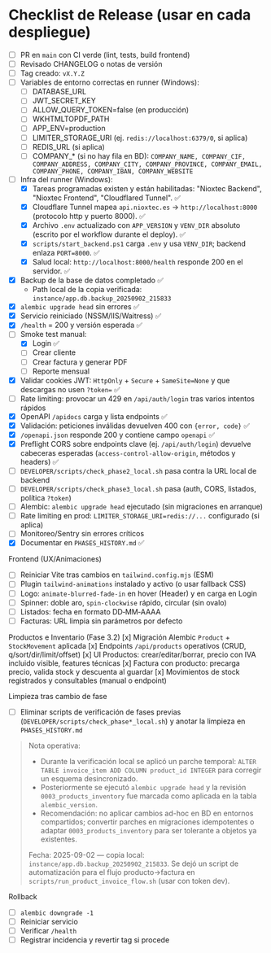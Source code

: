 # Checklist de Release (usar en cada despliegue)

- [ ] PR en `main` con CI verde (lint, tests, build frontend)
- [ ] Revisado CHANGELOG o notas de versión
- [ ] Tag creado: `vX.Y.Z`
- [ ] Variables de entorno correctas en runner (Windows):
  - [ ] DATABASE_URL
  - [ ] JWT_SECRET_KEY
  - [ ] ALLOW_QUERY_TOKEN=false (en producción)
  - [ ] WKHTMLTOPDF_PATH
  - [ ] APP_ENV=production
  - [ ] LIMITER_STORAGE_URI (ej. `redis://localhost:6379/0`, si aplica)
  - [ ] REDIS_URL (si aplica)
  - [ ] COMPANY_* (si no hay fila en BD): `COMPANY_NAME, COMPANY_CIF, COMPANY_ADDRESS, COMPANY_CITY, COMPANY_PROVINCE, COMPANY_EMAIL, COMPANY_PHONE, COMPANY_IBAN, COMPANY_WEBSITE`
- [ ] Infra del runner (Windows):
  - [x] Tareas programadas existen y están habilitadas: "Nioxtec Backend", "Nioxtec Frontend", "Cloudflared Tunnel". ✅
  - [x] Cloudflare Tunnel mapea `api.nioxtec.es` → `http://localhost:8000` (protocolo http y puerto 8000). ✅
  - [x] Archivo `.env` actualizado con `APP_VERSION` y `VENV_DIR` absoluto (escrito por el workflow durante el deploy). ✅
  - [x] `scripts/start_backend.ps1` carga `.env` y usa `VENV_DIR`; backend enlaza `PORT=8000`. ✅
  - [x] Salud local: `http://localhost:8000/health` responde 200 en el servidor. ✅
- [x] Backup de la base de datos completado ✅
  - Path local de la copia verificada: `instance/app.db.backup_20250902_215833`
- [x] `alembic upgrade head` sin errores ✅
- [x] Servicio reiniciado (NSSM/IIS/Waitress) ✅
- [x] `/health` = 200 y versión esperada ✅
- [ ] Smoke test manual:
  - [x] Login ✅
  - [ ] Crear cliente
  - [ ] Crear factura y generar PDF
  - [ ] Reporte mensual
- [x] Validar cookies JWT: `HttpOnly` + `Secure` + `SameSite=None` y que descargas no usen `?token=` ✅
- [ ] Rate limiting: provocar un 429 en `/api/auth/login` tras varios intentos rápidos
- [x] OpenAPI `/apidocs` carga y lista endpoints ✅
- [x] Validación: peticiones inválidas devuelven 400 con `{error, code}` ✅
- [x] `/openapi.json` responde 200 y contiene campo `openapi` ✅
- [x] Preflight CORS sobre endpoints clave (ej. `/api/auth/login`) devuelve cabeceras esperadas (`access-control-allow-origin`, métodos y headers) ✅
- [ ] `DEVELOPER/scripts/check_phase2_local.sh` pasa contra la URL local de backend
- [ ] `DEVELOPER/scripts/check_phase3_local.sh` pasa (auth, CORS, listados, política `?token`)
- [ ] Alembic: `alembic upgrade head` ejecutado (sin migraciones en arranque)
- [ ] Rate limiting en prod: `LIMITER_STORAGE_URI=redis://...` configurado (si aplica)
- [ ] Monitoreo/Sentry sin errores críticos
- [x] Documentar en `PHASES_HISTORY.md` ✅

Frontend (UX/Animaciones)
- [ ] Reiniciar Vite tras cambios en `tailwind.config.mjs` (ESM)
- [ ] Plugin `tailwind-animations` instalado y activo (o usar fallback CSS)
- [ ] Logo: `animate-blurred-fade-in` en hover (Header) y en carga en Login
- [ ] Spinner: doble aro, `spin-clockwise` rápido, circular (sin ovalo)
- [ ] Listados: fecha en formato DD‑MM‑AAAA
- [ ] Facturas: URL limpia sin parámetros por defecto

 Productos e Inventario (Fase 3.2)
 [x] Migración Alembic `Product` + `StockMovement` aplicada
 [x] Endpoints `/api/products` operativos (CRUD, q/sort/dir/limit/offset)
 [x] UI Productos: crear/editar/borrar, precio con IVA incluido visible, features técnicas
 [x] Factura con producto: precarga precio, valida stock y descuenta al guardar
 [x] Movimientos de stock registrados y consultables (manual o endpoint)

Limpieza tras cambio de fase
- [ ] Eliminar scripts de verificación de fases previas (`DEVELOPER/scripts/check_phase*_local.sh`) y anotar la limpieza en `PHASES_HISTORY.md`

> Nota operativa:
> - Durante la verificación local se aplicó un parche temporal: `ALTER TABLE invoice_item ADD COLUMN product_id INTEGER` para corregir un esquema desincronizado.
> - Posteriormente se ejecutó `alembic upgrade head` y la revisión `0003_products_inventory` fue marcada como aplicada en la tabla `alembic_version`.
> - Recomendación: no aplicar cambios ad-hoc en BD en entornos compartidos; convertir parches en migraciones idempotentes o adaptar `0003_products_inventory` para ser tolerante a objetos ya existentes.
>
> Fecha: 2025-09-02 — copia local: `instance/app.db.backup_20250902_215833`.
> Se dejó un script de automatización para el flujo producto→factura en `scripts/run_product_invoice_flow.sh` (usar con token dev).

Rollback
- [ ] `alembic downgrade -1`
- [ ] Reiniciar servicio
- [ ] Verificar `/health`
- [ ] Registrar incidencia y revertir tag si procede

